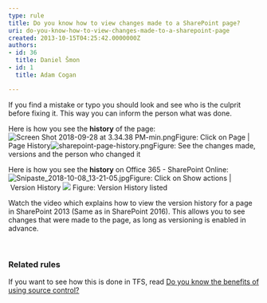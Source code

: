 ```yaml
---
type: rule
title: Do you know how to view changes made to a SharePoint page?
uri: do-you-know-how-to-view-changes-made-to-a-sharepoint-page
created: 2013-10-15T04:25:42.0000000Z
authors:
- id: 36
  title: Daniel Šmon
- id: 1
  title: Adam Cogan

---
```


 
If you find a     mistake or typo you should look and see who is the culprit before fixing it. This way you can inform the person what was done.

Here is how you see the     **history** of the page:
![Screen Shot 2018-09-28 at 3.34.38 PM-min.png](/PublishingImages/Screen%20Shot%202018-09-28%20at%203.34.38%20PM-min.png)Figure: Click on Page | Page History![sharepoint-page-history.png](/PublishingImages/sharepoint-page-history.png)​Figure: See the changes made, versions and the​ person who changed it

Here is how you see the **history** on Office 365 - SharePoint Online:
![Snipaste_2018-10-08_13-21-05.jpg](/SiteAssets/how-to-view-changes-made-to-a-sharepoint-page/Snipaste_2018-10-08_13-21-05.jpg)Figure: Click on Show actions | Version History
![](/SiteAssets/how-to-view-changes-made-to-a-sharepoint-page/Snipaste_2018-10-08_13-22-46.jpg)
Figure: Version History listed
 
Watch the video which explains how to view the version history for a page in SharePoint 2013 (Same as in SharePoint 2016). This allows you to see changes that were made to the page, as long as versioning is enabled in advance.

​​

### Related rules

If you want to see how this is done in TFS, read [Do you know the benefits of using source control?](https&#58;//www.ssw.com.au/ssw/Standards/Rules/RulesToBetterSourceControlwithTFS.aspx#UsingSourceControl)​

